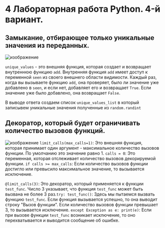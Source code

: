 # 4 Лабораторная работа Python. 4-й вариант.
## Замыкание, отбирающее только уникальные значения из переданных.
![изображение](https://github.com/Hasper1337/4laba/assets/145243810/71696961-71b1-4cfb-b75b-87476364ea85)

`unique_values` - это внешняя функция, которая создает и возвращает внутреннюю функцию `add`. Внутренняя функция `add` имеет доступ к переменной `seen` из своего внешнего области видимости. Каждый раз, когда вы вызываете функцию `add`, она проверяет, было ли значение уже добавлено в `seen`, и если нет, добавляет его и возвращает `True`. Если значение уже было добавлено, она возвращает `False`.

В выводе ответа создаем список `unique_values_list` в который записывем уникальные значения полученные из `random.randint`
## Декоратор, который будет ограничивать количество вызовов функций.
![изображение](https://github.com/Hasper1337/4laba/assets/145243810/d83e4241-ab90-41f4-be1a-14e51232661f)
`limit_calls(max_calls=1)`: Это внешняя функция, которая принимает один аргумент - максимальное количество вызовов функции. По умолчанию это значение равно 1. `calls = 0`: Это переменная, которая отслеживает количество вызовов декорируемой функции. `if calls >= max_calls`: Если количество вызовов функции достигло или превысило максимальное значение, то вызывается исключение.


`@limit_calls(3)`: Это декоратор, который применяется к функции `test_func`. Число 3 указывает, что функция `test_func` может быть вызвана не более 3 раз.`try: test_func()`: Здесь мы пытаемся вызвать функцию `test_func`. Если функция вызывается успешно, то она выводит строку "Вызов функции". Если количество вызовов функции превышает 3, то вызывается исключение. `except Exception as e: print(e)`: Если при вызове функции `test_func` возникает исключение, то оно перехватывается и выводится сообщение об ошибке.
